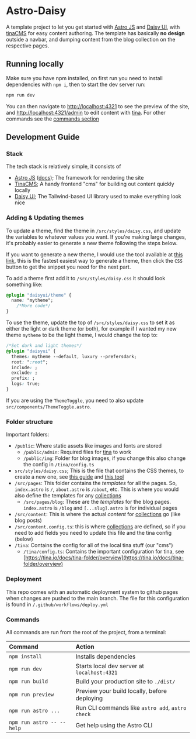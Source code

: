 # Astro-Daisy

A template project to let you get started with [Astro JS](https://astro.build/) and [Daisy UI](https://daisyui.com/), with [tinaCMS](https://tina.io/) for easy content authoring. The template has basically **no design** outside a navbar, and dumping content from the blog collection on the respective pages. 

## Running locally

Make sure you have npm installed, on first run you need to install dependencies with `npm i`, then to start the dev server run:

```bash
npm run dev
```

You can then navigate to [http://localhost:4321](http://localhost:4321) to see the preview of the site, and [http://localhost:4321/admin](http://localhost:4321/admin) to edit content with [tina](https://tina.io/). For other commands see the [commands section](#commands)


## Development Guide

### Stack

The tech stack is relatively simple, it consists of

- [Astro JS](https://astro.build/) ([docs](https://docs.astro.build)); The framework for rendering the site
- [TinaCMS](https://tina.io/); A handy frontend "cms" for building out content quickly locally
- [Daisy UI](https://daisyui.com/); The Tailwind-based UI library used to make everything look nice

### Adding & Updating themes

To update a theme, find the theme in `/src/styles/daisy.css`, and update the variables to whatever values you want. If you're making large changes, it's probably easier to generate a new theme following the steps below.

If you want to generate a new theme, I would use the tool available at [this link](https://daisyui.com/theme-generator), this is the fastest easiest way to generate a theme, then click the `CSS` button to get the snippet you need for the next part.

To add a theme first add it to `/src/styles/daisy.css` it should look something like:

```css
@plugin "daisyui/theme" {
  name: "mytheme";
    /*More code*/
}

```

To use the theme, update the top of `/src/styles/daisy.css` to set it as either the light or dark theme (or both), for example if I wanted my new theme `mytheme` to be the light theme, I would change the top to:

```css
/*Set dark and light themes*/
@plugin "daisyui" {
  themes: mytheme --default, luxury --prefersdark;
  root: ":root";
  include: ;
  exclude: ;
  prefix: ;
  logs: true;
}
```

If you are using the `ThemeToggle`, you need to also update `src/components/ThemeToggle.astro`.

### Folder structure

Important folders:

- `/public`: Where static assets like images and fonts are stored
    - `/public/admin`: Required files for [tina](https://tina.io/) to work
    - `/public/img`: Folder for blog images, if you change this also change the config in `/tina/config.ts`
- `src/styles/daisy.css`; This is the file that contains the CSS themes, to create a new one, see [this guide](https://daisyui.com/docs/themes/) and [this tool](https://daisyui.com/theme-generator/)
- `/src/pages`: This folder contains the *templates* for all the pages. So, `index.astro` is `/`, `about.astro` is `/about`, etc. This is where you would also define the templates for any [collections](https://docs.astro.build/en/guides/content-collections/)
    - `/src/pages/blog`: These are the *templates* for the blog pages. `index.astro` is `/blog` and `[...slug].astro` is for individual pages
- `/src/content`: This is where the actual *content* for [collections](https://docs.astro.build/en/guides/content-collections/) go (like blog posts)
- `/src/content.config.ts`: this is where [collections](https://docs.astro.build/en/guides/content-collections/) are defined, so if you need to add fields you need to update this file and the tina config (below)
- `/tina`: Contains the config for all of the local tina stuff (our "cms")
    - `/tina/config.ts`: Contains the important configuration for tina, see [https://tina.io/docs/tina-folder/overview](https://tina.io/docs/tina-folder/overview)

### Deployment

This repo comes with an automatic deployment system to github pages when changes are pushed to the main branch. The file for this configuration is found in `/.github/workflows/deploy.yml`


### Commands

All commands are run from the root of the project, from a terminal:

| Command                   | Action                                           |
| :------------------------ | :----------------------------------------------- |
| `npm install`             | Installs dependencies                            |
| `npm run dev`             | Starts local dev server at `localhost:4321`      |
| `npm run build`           | Build your production site to `./dist/`          |
| `npm run preview`         | Preview your build locally, before deploying     |
| `npm run astro ...`       | Run CLI commands like `astro add`, `astro check` |
| `npm run astro -- --help` | Get help using the Astro CLI                     |
